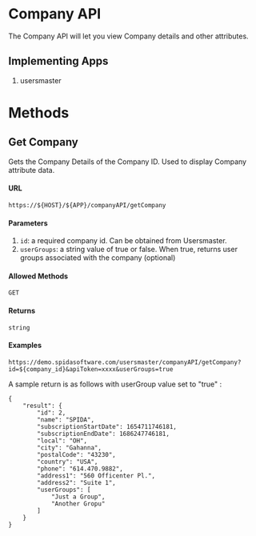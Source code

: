 Company API
============

The Company API will let you view Company details and other attributes.

## Implementing Apps

1. usersmaster

Methods
========

Get Company
----------

Gets the Company Details of the Company ID. Used to display Company attribute data.

#### URL

`https://${HOST}/${APP}/companyAPI/getCompany`

#### Parameters

1. `id`: a required company id. Can be obtained from Usersmaster.
2. `userGroups`: a string value of true or false. When true, returns user groups associated with the company (optional)

#### Allowed Methods

`GET`

#### Returns

`string`

#### Examples

`https://demo.spidasoftware.com/usersmaster/companyAPI/getCompany?id=${company_id}&apiToken=xxxx&userGroups=true`

A sample return is as follows with userGroup value set to "true" :

```
{
    "result": {
        "id": 2,
        "name": "SPIDA",
        "subscriptionStartDate": 1654711746181,
        "subscriptionEndDate": 1686247746181,
        "local": "OH",
        "city": "Gahanna",
        "postalCode": "43230",
        "country": "USA",
        "phone": "614.470.9882",
        "address1": "560 Officenter Pl.",
        "address2": "Suite 1",
        "userGroups": [
            "Just a Group",
            "Another Gropu"
        ]
    }
}
```

